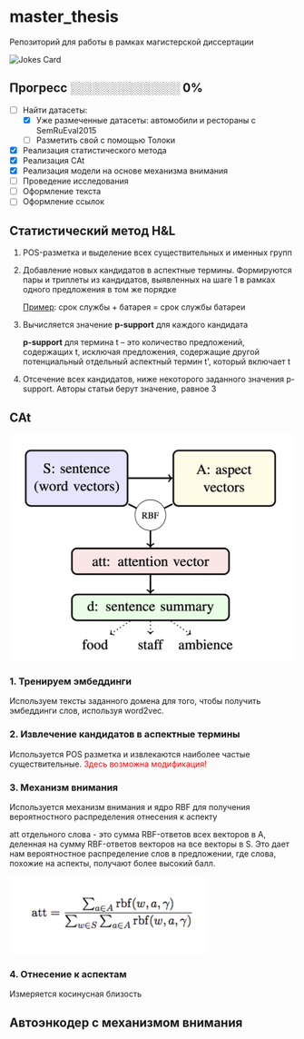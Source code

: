 # master_thesis
Репозиторий для работы в рамках магистерской диссертации

![Jokes Card](https://readme-jokes.vercel.app/api)

## Прогресс ░░░░░░░░░░░░░ 0%
- [ ] Найти датасеты:
    - [x] Уже размеченные датасеты: автомобили и рестораны с SemRuEval2015
    - [ ] Разметить свой с помощью Толоки
- [x] Реализация статистического метода
- [x] Реализация CAt 
- [x] Реализация модели на основе механизма внимания 
- [ ] Проведение исследования
- [ ] Оформление текста 
- [ ] Оформление ссылок

## Статистический метод H&L
1. POS-разметка и выделение всех существительных и именных групп
2. Добавление новых кандидатов в аспектные термины. Формируются пары и триплеты из кандидатов, выявленных на шаге 1 в рамках одного предложения в том же порядке

    <ins>Пример</ins>: срок службы + батарея = срок службы батареи
3. Вычисляется значение <b>p-support</b> для каждого кандидата

    <b>p-support</b> для термина t – это количество предложений, содержащих t, исключая предложения, содержащие другой потенциальный отдельный аспектный термин t', который включает t
   
 4. Отсечение всех кандидатов, ниже некоторого заданного значения p-support. Авторы статьи берут значение, равное 3

## CAt
<img src="https://github.com/anick2/master_thesis/blob/main/pictures/1.png" width="550" />

### 1. Тренируем эмбеддинги
Используем тексты заданного домена для того, чтобы получить эмбеддинги слов, используя word2vec.

### 2. Извлечение кандидатов в аспектные термины
Используется POS разметка и извлекаются наиболее частые существительные.
<font color="red"> Здесь возможна модификация! </font>

### 3. Механизм внимания
Используется механизм внимания и ядро RBF для получения вероятностного распределения отнесения к аспекту

att отдельного слова - это сумма RBF-ответов всех векторов в A, деленная на сумму RBF-ответов векторов на все векторы в S. Это дает нам вероятностное распределение слов в предложении, где слова, похожие на аспекты, получают более высокий балл.

<img src="https://github.com/anick2/master_thesis/blob/main/pictures/2.png" width="350" />

### 4. Отнесение к аспектам
Измеряется косинусная близость

## Автоэнкодер с механизмом внимания


